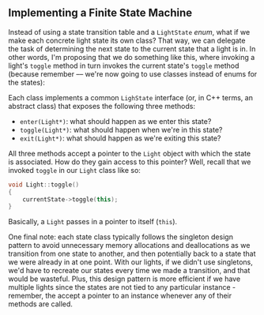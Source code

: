 ## Implementing a Finite State Machine

Instead of using a state transition table and a `LightState` *enum*, what if we make each concrete light state its own class? That way, we can delegate the task of determining the next state to the current state that a light is in. In other words, I'm proposing that we do something like this, where invoking a light's `toggle` method in turn invokes the current state's `toggle` method (because remember –– we're now going to use classes instead of enums for the states):

Each class implements a common `LighState` interface (or, in C++ terms, an abstract class) that exposes the following three methods:

- `enter(Light*)`: what should happen as we enter this state?
- `toggle(Light*)`: what should happen when we're in this state?
- `exit(Light*)`: what should happen as we're exiting this state?

All three methods accept a pointer to the `Light` object with which the state is associated. How do they gain access to this pointer? Well, recall that we invoked `toggle` in our `Light` class like so:

```cpp
void Light::toggle()
{
    currentState->toggle(this);
}
```

Basically, a `Light` passes in a pointer to itself (`this`). 

One final note: each state class typically follows the singleton design pattern to avoid unnecessary memory allocations and deallocations as we transition from one state to another, and then potentially back to a state that we were already in at one point. With our lights, if we didn't use singletons, we'd have to recreate our states every time we made a transition, and that would be wasteful. Plus, this design pattern is more efficient if we have multiple lights since the states are not tied to any particular instance - remember, the accept a pointer to an instance whenever any of their methods are called.